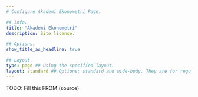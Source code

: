 ```yaml
---
# Configure Akademi Ekonometri Page.

## Info.
title: "Akademi Ekonometri"
description: Site license.

## Options.
show_title_as_headline: true

## Layout.
type: page ## Using the specified layout.
layout: standard ## Options: standard and wide-body. They are for regular pages.
---
```


TODO: Fill this FROM (source).
